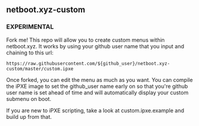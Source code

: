 ## netboot.xyz-custom

### EXPERIMENTAL

Fork me!  This repo will allow you to create custom menus within netboot.xyz.
It works by using your github user name that you input and chaining to this url:

    https://raw.githubusercontent.com/${github_user}/netboot.xyz-custom/master/custom.ipxe

Once forked, you can edit the menu as much as you want.  You can compile the iPXE image to
set the github_user name early on so that you're github user name is set ahead of time and
will automatically display your custom submenu on boot.

If you are new to iPXE scripting, take a look at custom.ipxe.example and build up from that.

